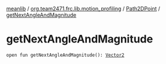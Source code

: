 [meanlib](../../index.md) / [org.team2471.frc.lib.motion_profiling](../index.md) / [Path2DPoint](index.md) / [getNextAngleAndMagnitude](./get-next-angle-and-magnitude.md)

# getNextAngleAndMagnitude

`open fun getNextAngleAndMagnitude(): `[`Vector2`](../../org.team2471.frc.lib.math/-vector2/index.md)
